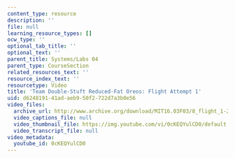 ```yaml
---
content_type: resource
description: ''
file: null
learning_resource_types: []
ocw_type: ''
optional_tab_title: ''
optional_text: ''
parent_title: Systems/Labs 04
parent_type: CourseSection
related_resources_text: ''
resource_index_text: ''
resourcetype: Video
title: 'Team Double-Stuft Reduced-Fat Oreos: Flight Attempt 1'
uid: d6248191-41ad-aeb9-50f2-722d7a3b0e56
video_files:
  archive_url: http://www.archive.org/download/MIT16.03F03/8_flight_1-220k.mp4
  video_captions_file: null
  video_thumbnail_file: https://img.youtube.com/vi/0cKEQYulCD0/default.jpg
  video_transcript_file: null
video_metadata:
  youtube_id: 0cKEQYulCD0
---
```

